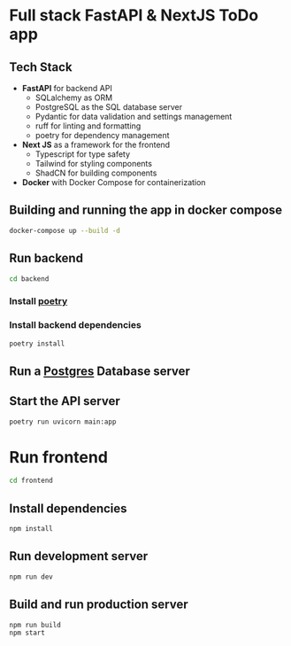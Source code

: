 # Full stack FastAPI & NextJS ToDo app



## Tech Stack
- **FastAPI** for backend API
    - SQLalchemy as ORM
    - PostgreSQL as the SQL database server
    - Pydantic for data validation and settings management
    - ruff for linting and formatting
    - poetry for dependency management
- **Next JS** as a framework for the frontend
    - Typescript for type safety
    - Tailwind for styling components
    - ShadCN for building components
- **Docker** with Docker Compose for containerization


## Building and running the app in docker compose
```bash
docker-compose up --build -d
```
## Run backend
```bash
cd backend
```
### Install [poetry](https://python-poetry.org/docs/#installation)
### Install backend dependencies
```bash
poetry install
```

## Run a [Postgres](https://www.postgresql.org/) Database server

## Start the API server
```bash
poetry run uvicorn main:app
```

# Run frontend
```bash
cd frontend
```
## Install dependencies
```bash
npm install
```
## Run development server
```bash
npm run dev
```
## Build and run production server
```bash
npm run build
npm start
```
